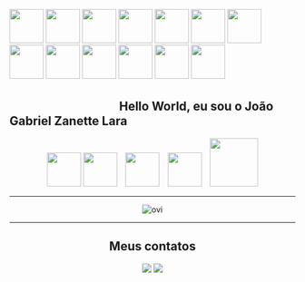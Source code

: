 <img src="https://images-wixmp-ed30a86b8c4ca887773594c2.wixmp.com/f/1c107d2f-f955-413e-972e-a71a5cdbb666/dcr53nu-6bb4f000-458e-48a6-bba0-ef84d9b0b804.gif?token=eyJ0eXAiOiJKV1QiLCJhbGciOiJIUzI1NiJ9.eyJpc3MiOiJ1cm46YXBwOjdlMGQxODg5ODIyNjQzNzNhNWYwZDQxNWVhMGQyNmUwIiwic3ViIjoidXJuOmFwcDo3ZTBkMTg4OTgyMjY0MzczYTVmMGQ0MTVlYTBkMjZlMCIsImF1ZCI6WyJ1cm46c2VydmljZTpmaWxlLmRvd25sb2FkIl0sIm9iaiI6W1t7InBhdGgiOiIvZi8xYzEwN2QyZi1mOTU1LTQxM2UtOTcyZS1hNzFhNWNkYmI2NjYvZGNyNTNudS02YmI0ZjAwMC00NThlLTQ4YTYtYmJhMC1lZjg0ZDliMGI4MDQuZ2lmIn1dXX0.D8plL9z2p1LgvCdB8_R5hn9pJqRK30kpQk8yCnYi3H0" height="60" width="60" /> <img src="https://images-wixmp-ed30a86b8c4ca887773594c2.wixmp.com/f/1c107d2f-f955-413e-972e-a71a5cdbb666/dcr53nu-6bb4f000-458e-48a6-bba0-ef84d9b0b804.gif?token=eyJ0eXAiOiJKV1QiLCJhbGciOiJIUzI1NiJ9.eyJpc3MiOiJ1cm46YXBwOjdlMGQxODg5ODIyNjQzNzNhNWYwZDQxNWVhMGQyNmUwIiwic3ViIjoidXJuOmFwcDo3ZTBkMTg4OTgyMjY0MzczYTVmMGQ0MTVlYTBkMjZlMCIsImF1ZCI6WyJ1cm46c2VydmljZTpmaWxlLmRvd25sb2FkIl0sIm9iaiI6W1t7InBhdGgiOiIvZi8xYzEwN2QyZi1mOTU1LTQxM2UtOTcyZS1hNzFhNWNkYmI2NjYvZGNyNTNudS02YmI0ZjAwMC00NThlLTQ4YTYtYmJhMC1lZjg0ZDliMGI4MDQuZ2lmIn1dXX0.D8plL9z2p1LgvCdB8_R5hn9pJqRK30kpQk8yCnYi3H0" height="60" width="60" /> <img src="https://images-wixmp-ed30a86b8c4ca887773594c2.wixmp.com/f/1c107d2f-f955-413e-972e-a71a5cdbb666/dcr53nu-6bb4f000-458e-48a6-bba0-ef84d9b0b804.gif?token=eyJ0eXAiOiJKV1QiLCJhbGciOiJIUzI1NiJ9.eyJpc3MiOiJ1cm46YXBwOjdlMGQxODg5ODIyNjQzNzNhNWYwZDQxNWVhMGQyNmUwIiwic3ViIjoidXJuOmFwcDo3ZTBkMTg4OTgyMjY0MzczYTVmMGQ0MTVlYTBkMjZlMCIsImF1ZCI6WyJ1cm46c2VydmljZTpmaWxlLmRvd25sb2FkIl0sIm9iaiI6W1t7InBhdGgiOiIvZi8xYzEwN2QyZi1mOTU1LTQxM2UtOTcyZS1hNzFhNWNkYmI2NjYvZGNyNTNudS02YmI0ZjAwMC00NThlLTQ4YTYtYmJhMC1lZjg0ZDliMGI4MDQuZ2lmIn1dXX0.D8plL9z2p1LgvCdB8_R5hn9pJqRK30kpQk8yCnYi3H0" height="60" width="60" /> <img src="https://images-wixmp-ed30a86b8c4ca887773594c2.wixmp.com/f/1c107d2f-f955-413e-972e-a71a5cdbb666/dcr53nu-6bb4f000-458e-48a6-bba0-ef84d9b0b804.gif?token=eyJ0eXAiOiJKV1QiLCJhbGciOiJIUzI1NiJ9.eyJpc3MiOiJ1cm46YXBwOjdlMGQxODg5ODIyNjQzNzNhNWYwZDQxNWVhMGQyNmUwIiwic3ViIjoidXJuOmFwcDo3ZTBkMTg4OTgyMjY0MzczYTVmMGQ0MTVlYTBkMjZlMCIsImF1ZCI6WyJ1cm46c2VydmljZTpmaWxlLmRvd25sb2FkIl0sIm9iaiI6W1t7InBhdGgiOiIvZi8xYzEwN2QyZi1mOTU1LTQxM2UtOTcyZS1hNzFhNWNkYmI2NjYvZGNyNTNudS02YmI0ZjAwMC00NThlLTQ4YTYtYmJhMC1lZjg0ZDliMGI4MDQuZ2lmIn1dXX0.D8plL9z2p1LgvCdB8_R5hn9pJqRK30kpQk8yCnYi3H0" height="60" width="60" /> <img src="https://images-wixmp-ed30a86b8c4ca887773594c2.wixmp.com/f/1c107d2f-f955-413e-972e-a71a5cdbb666/dcr53nu-6bb4f000-458e-48a6-bba0-ef84d9b0b804.gif?token=eyJ0eXAiOiJKV1QiLCJhbGciOiJIUzI1NiJ9.eyJpc3MiOiJ1cm46YXBwOjdlMGQxODg5ODIyNjQzNzNhNWYwZDQxNWVhMGQyNmUwIiwic3ViIjoidXJuOmFwcDo3ZTBkMTg4OTgyMjY0MzczYTVmMGQ0MTVlYTBkMjZlMCIsImF1ZCI6WyJ1cm46c2VydmljZTpmaWxlLmRvd25sb2FkIl0sIm9iaiI6W1t7InBhdGgiOiIvZi8xYzEwN2QyZi1mOTU1LTQxM2UtOTcyZS1hNzFhNWNkYmI2NjYvZGNyNTNudS02YmI0ZjAwMC00NThlLTQ4YTYtYmJhMC1lZjg0ZDliMGI4MDQuZ2lmIn1dXX0.D8plL9z2p1LgvCdB8_R5hn9pJqRK30kpQk8yCnYi3H0" height="60" width="60" /> <img src="https://images-wixmp-ed30a86b8c4ca887773594c2.wixmp.com/f/1c107d2f-f955-413e-972e-a71a5cdbb666/dcr53nu-6bb4f000-458e-48a6-bba0-ef84d9b0b804.gif?token=eyJ0eXAiOiJKV1QiLCJhbGciOiJIUzI1NiJ9.eyJpc3MiOiJ1cm46YXBwOjdlMGQxODg5ODIyNjQzNzNhNWYwZDQxNWVhMGQyNmUwIiwic3ViIjoidXJuOmFwcDo3ZTBkMTg4OTgyMjY0MzczYTVmMGQ0MTVlYTBkMjZlMCIsImF1ZCI6WyJ1cm46c2VydmljZTpmaWxlLmRvd25sb2FkIl0sIm9iaiI6W1t7InBhdGgiOiIvZi8xYzEwN2QyZi1mOTU1LTQxM2UtOTcyZS1hNzFhNWNkYmI2NjYvZGNyNTNudS02YmI0ZjAwMC00NThlLTQ4YTYtYmJhMC1lZjg0ZDliMGI4MDQuZ2lmIn1dXX0.D8plL9z2p1LgvCdB8_R5hn9pJqRK30kpQk8yCnYi3H0" height="60" width="60" /> <img src="https://images-wixmp-ed30a86b8c4ca887773594c2.wixmp.com/f/1c107d2f-f955-413e-972e-a71a5cdbb666/dcr53nu-6bb4f000-458e-48a6-bba0-ef84d9b0b804.gif?token=eyJ0eXAiOiJKV1QiLCJhbGciOiJIUzI1NiJ9.eyJpc3MiOiJ1cm46YXBwOjdlMGQxODg5ODIyNjQzNzNhNWYwZDQxNWVhMGQyNmUwIiwic3ViIjoidXJuOmFwcDo3ZTBkMTg4OTgyMjY0MzczYTVmMGQ0MTVlYTBkMjZlMCIsImF1ZCI6WyJ1cm46c2VydmljZTpmaWxlLmRvd25sb2FkIl0sIm9iaiI6W1t7InBhdGgiOiIvZi8xYzEwN2QyZi1mOTU1LTQxM2UtOTcyZS1hNzFhNWNkYmI2NjYvZGNyNTNudS02YmI0ZjAwMC00NThlLTQ4YTYtYmJhMC1lZjg0ZDliMGI4MDQuZ2lmIn1dXX0.D8plL9z2p1LgvCdB8_R5hn9pJqRK30kpQk8yCnYi3H0" height="60" width="60" /> <img src="https://images-wixmp-ed30a86b8c4ca887773594c2.wixmp.com/f/1c107d2f-f955-413e-972e-a71a5cdbb666/dcr53nu-6bb4f000-458e-48a6-bba0-ef84d9b0b804.gif?token=eyJ0eXAiOiJKV1QiLCJhbGciOiJIUzI1NiJ9.eyJpc3MiOiJ1cm46YXBwOjdlMGQxODg5ODIyNjQzNzNhNWYwZDQxNWVhMGQyNmUwIiwic3ViIjoidXJuOmFwcDo3ZTBkMTg4OTgyMjY0MzczYTVmMGQ0MTVlYTBkMjZlMCIsImF1ZCI6WyJ1cm46c2VydmljZTpmaWxlLmRvd25sb2FkIl0sIm9iaiI6W1t7InBhdGgiOiIvZi8xYzEwN2QyZi1mOTU1LTQxM2UtOTcyZS1hNzFhNWNkYmI2NjYvZGNyNTNudS02YmI0ZjAwMC00NThlLTQ4YTYtYmJhMC1lZjg0ZDliMGI4MDQuZ2lmIn1dXX0.D8plL9z2p1LgvCdB8_R5hn9pJqRK30kpQk8yCnYi3H0" height="60" width="60" /> <img src="https://images-wixmp-ed30a86b8c4ca887773594c2.wixmp.com/f/1c107d2f-f955-413e-972e-a71a5cdbb666/dcr53nu-6bb4f000-458e-48a6-bba0-ef84d9b0b804.gif?token=eyJ0eXAiOiJKV1QiLCJhbGciOiJIUzI1NiJ9.eyJpc3MiOiJ1cm46YXBwOjdlMGQxODg5ODIyNjQzNzNhNWYwZDQxNWVhMGQyNmUwIiwic3ViIjoidXJuOmFwcDo3ZTBkMTg4OTgyMjY0MzczYTVmMGQ0MTVlYTBkMjZlMCIsImF1ZCI6WyJ1cm46c2VydmljZTpmaWxlLmRvd25sb2FkIl0sIm9iaiI6W1t7InBhdGgiOiIvZi8xYzEwN2QyZi1mOTU1LTQxM2UtOTcyZS1hNzFhNWNkYmI2NjYvZGNyNTNudS02YmI0ZjAwMC00NThlLTQ4YTYtYmJhMC1lZjg0ZDliMGI4MDQuZ2lmIn1dXX0.D8plL9z2p1LgvCdB8_R5hn9pJqRK30kpQk8yCnYi3H0" height="60" width="60" /> <img src="https://images-wixmp-ed30a86b8c4ca887773594c2.wixmp.com/f/1c107d2f-f955-413e-972e-a71a5cdbb666/dcr53nu-6bb4f000-458e-48a6-bba0-ef84d9b0b804.gif?token=eyJ0eXAiOiJKV1QiLCJhbGciOiJIUzI1NiJ9.eyJpc3MiOiJ1cm46YXBwOjdlMGQxODg5ODIyNjQzNzNhNWYwZDQxNWVhMGQyNmUwIiwic3ViIjoidXJuOmFwcDo3ZTBkMTg4OTgyMjY0MzczYTVmMGQ0MTVlYTBkMjZlMCIsImF1ZCI6WyJ1cm46c2VydmljZTpmaWxlLmRvd25sb2FkIl0sIm9iaiI6W1t7InBhdGgiOiIvZi8xYzEwN2QyZi1mOTU1LTQxM2UtOTcyZS1hNzFhNWNkYmI2NjYvZGNyNTNudS02YmI0ZjAwMC00NThlLTQ4YTYtYmJhMC1lZjg0ZDliMGI4MDQuZ2lmIn1dXX0.D8plL9z2p1LgvCdB8_R5hn9pJqRK30kpQk8yCnYi3H0" height="60" width="60" /> <img src="https://images-wixmp-ed30a86b8c4ca887773594c2.wixmp.com/f/1c107d2f-f955-413e-972e-a71a5cdbb666/dcr53nu-6bb4f000-458e-48a6-bba0-ef84d9b0b804.gif?token=eyJ0eXAiOiJKV1QiLCJhbGciOiJIUzI1NiJ9.eyJpc3MiOiJ1cm46YXBwOjdlMGQxODg5ODIyNjQzNzNhNWYwZDQxNWVhMGQyNmUwIiwic3ViIjoidXJuOmFwcDo3ZTBkMTg4OTgyMjY0MzczYTVmMGQ0MTVlYTBkMjZlMCIsImF1ZCI6WyJ1cm46c2VydmljZTpmaWxlLmRvd25sb2FkIl0sIm9iaiI6W1t7InBhdGgiOiIvZi8xYzEwN2QyZi1mOTU1LTQxM2UtOTcyZS1hNzFhNWNkYmI2NjYvZGNyNTNudS02YmI0ZjAwMC00NThlLTQ4YTYtYmJhMC1lZjg0ZDliMGI4MDQuZ2lmIn1dXX0.D8plL9z2p1LgvCdB8_R5hn9pJqRK30kpQk8yCnYi3H0" height="60" width="60" /> <img src="https://images-wixmp-ed30a86b8c4ca887773594c2.wixmp.com/f/1c107d2f-f955-413e-972e-a71a5cdbb666/dcr53nu-6bb4f000-458e-48a6-bba0-ef84d9b0b804.gif?token=eyJ0eXAiOiJKV1QiLCJhbGciOiJIUzI1NiJ9.eyJpc3MiOiJ1cm46YXBwOjdlMGQxODg5ODIyNjQzNzNhNWYwZDQxNWVhMGQyNmUwIiwic3ViIjoidXJuOmFwcDo3ZTBkMTg4OTgyMjY0MzczYTVmMGQ0MTVlYTBkMjZlMCIsImF1ZCI6WyJ1cm46c2VydmljZTpmaWxlLmRvd25sb2FkIl0sIm9iaiI6W1t7InBhdGgiOiIvZi8xYzEwN2QyZi1mOTU1LTQxM2UtOTcyZS1hNzFhNWNkYmI2NjYvZGNyNTNudS02YmI0ZjAwMC00NThlLTQ4YTYtYmJhMC1lZjg0ZDliMGI4MDQuZ2lmIn1dXX0.D8plL9z2p1LgvCdB8_R5hn9pJqRK30kpQk8yCnYi3H0" height="60" width="60" /> <img src="https://images-wixmp-ed30a86b8c4ca887773594c2.wixmp.com/f/1c107d2f-f955-413e-972e-a71a5cdbb666/dcr53nu-6bb4f000-458e-48a6-bba0-ef84d9b0b804.gif?token=eyJ0eXAiOiJKV1QiLCJhbGciOiJIUzI1NiJ9.eyJpc3MiOiJ1cm46YXBwOjdlMGQxODg5ODIyNjQzNzNhNWYwZDQxNWVhMGQyNmUwIiwic3ViIjoidXJuOmFwcDo3ZTBkMTg4OTgyMjY0MzczYTVmMGQ0MTVlYTBkMjZlMCIsImF1ZCI6WyJ1cm46c2VydmljZTpmaWxlLmRvd25sb2FkIl0sIm9iaiI6W1t7InBhdGgiOiIvZi8xYzEwN2QyZi1mOTU1LTQxM2UtOTcyZS1hNzFhNWNkYmI2NjYvZGNyNTNudS02YmI0ZjAwMC00NThlLTQ4YTYtYmJhMC1lZjg0ZDliMGI4MDQuZ2lmIn1dXX0.D8plL9z2p1LgvCdB8_R5hn9pJqRK30kpQk8yCnYi3H0" height="60" width="60" />




<h2>ㅤㅤㅤㅤㅤㅤㅤㅤㅤㅤHello World, eu sou o João Gabriel Zanette Lara</h2> 
<div align="center">
<p><img src="https://cdn.jsdelivr.net/gh/devicons/devicon/icons/python/python-original.svg" heigth="60" width="60">
<img src="https://cdn.jsdelivr.net/gh/devicons/devicon/icons/c/c-plain.svg"heigth="60" width="60">⠀
<img src="https://cdn.jsdelivr.net/gh/devicons/devicon/icons/html5/html5-original.svg"heigth="60" width="60">⠀
<img src="https://cdn.jsdelivr.net/gh/devicons/devicon/icons/mysql/mysql-plain-wordmark.svg"heigth="60" width="60">⠀
<img src="https://logos-world.net/wp-content/uploads/2023/02/JavaScript-Logo.png" heigth="85" width="85"/>
</p>
<hr>

  <img src="https://github-readme-stats.vercel.app/api/top-langs?username=madushadhanushka&show_icons=true&locale=en&layout=compact&theme=chartreuse-dark" alt="ovi" />

<hr>
<h2>Meus contatos</h2>
<div>
  <a href="#" target="_blank"></a>
  <a href = "mailto:joaoabrielzanettel@gmail.com"><img loading="lazy" src="https://img.shields.io/badge/Gmail-D14836?style=for-the-badge&logo=gmail&logoColor=white" target="_blank"></a>
  <a href="#" target="_blank"><img loading="lazy" src="https://img.shields.io/badge/-LinkedIn-%230077B5?style=for-the-badge&logo=linkedin&logoColor=white" target="_blank"></a>
</div>
</a>
</div>
